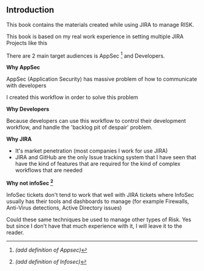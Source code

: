 ## Introduction

This book contains the materials created while using JIRA to manage RISK.

This book is based on my real work experience in setting multiple JIRA Projects like this

There are 2 main target audiences is AppSec [^AppSec] and Developers.

**Why AppSec**

AppSec (Application Security) has massive problem of how to communicate with developers

I created this workflow in order to solve this problem

**Why Developers**

Because developers can use this workflow to control their development workflow, and handle the 'backlog pit of despair' problem.

**Why JIRA**

- It's market penetration (most companies I work for use JIRA)
- JIRA and GitHub are the only Issue tracking system that I have seen that have the kind of  features that are required for the kind of complex workflows that are needed

**Why not infoSec [^InfoSec]**


InfoSec tickets don't tend to work that well with JIRA tickets where InfoSec usually has their tools and dashboards to manage (for example Firewalls, Anti-Virus detections, Active Directory issues)

Could these same techniques be used to manage other types of Risk. Yes but since I don't have that much experience with it, I will leave it to the reader.





[^AppSec]: _(add definition of Appsec)_

[^InfoSec]: _(add definition of Infosec)_
